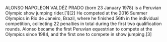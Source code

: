 ALONSO NAPOLEON VALDÉZ PRADO (born 23 January 1978) is a Peruvian Olympic show jumping rider.[1][2] He competed at the 2016 Summer Olympics in Rio de Janeiro, Brazil, where he finished 56th in the individual competition, collecting 22 penalties in total during the first two qualification rounds. Alonso became the first Peruvian equestrian to compete at the Olympics since 1984, and the first one to compete in show jumping.[3]
